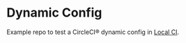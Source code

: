# Dynamic Config

Example repo to test a CircleCI® dynamic config in [Local CI](https://github.com/getlocalci/local-ci).